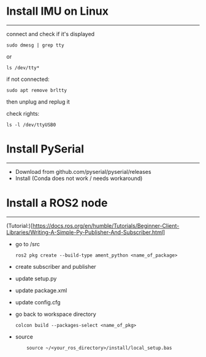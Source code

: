 # Install IMU on Linux
---

connect and check if it's displayed

    sudo dmesg | grep tty

or 

    ls /dev/tty*

if not connected:

    sudo apt remove brltty

then unplug and replug it

check rights:

    ls -l /dev/ttyUSB0

# Install PySerial
---



- Download from github.com/pyserial/pyserial/releases
- Install (Conda does not work / needs workaround)

# Install a ROS2 node
---

(Tutorial:)[https://docs.ros.org/en/humble/Tutorials/Beginner-Client-Libraries/Writing-A-Simple-Py-Publisher-And-Subscriber.html]

- go to /src


      ros2 pkg create --build-type ament_python <name_of_package>

- create subscriber and publisher
- update setup.py
- update package.xml
- update config.cfg
- go back to workspace directory

      colcon build --packages-select <name_of_pkg>

- source

          source ~/<your_ros_directory>/install/local_setup.bas
